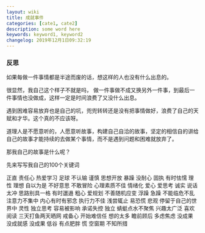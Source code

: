 ```yaml
---
layout: wiki
title: 成就事件
categories: [cate1, cate2]
description: some word here
keywords: keyword1, keyword2
changelog: 2019年12月1日09:32:19
---
```

### 反思

如果每做一件事情都是半途而废的话，想这样的人也没有什么出息的。

很显然，我自己这个样子不就是吗， 做一件事做不成又换另外一件事，到最后一件事情也没做成，这样一定是时间浪费了又没什么出息。

遇到困难容易放弃也是自己的坑，兜兜转转还是没有把事情做好，浪费了自己的天赋和才华。这个真的不应该呀。

道理人是不愿意听的，人愿意听故事，构建自己自洽的故事，坚定的相信自的讲给自己的故事才能持续的去做某个事情，而不是遇到问题和困难就放弃了。

那我自己的故事是什么呢？

先来写写我自己的100个关键词

正直 责任心 热爱学习 足球 不认输 谨慎 思想开放 暴躁 没耐心 固执 有时怯懦 理性 理想 自以为是 不好意思 不敢冒险 心理素质不佳 情绪化 爱心 爱思考 诚实 说话太冲 思路别具一格 有时邋遢 粗心 爱规划 不善随机应变 浮躁 急躁 不能临危不乱 注意力不集中 内心有时有邪念 执行力不佳 浅尝辄止 易恐慌 悲观 停留于自己的世界中 灵性 独立思考 容易被影响 承诺失控 独立 蜻蜓点水不聚焦 兴趣太广泛 喜欢阅读 三天打鱼两天晒网 戒备心 开始难信任 想的太多 瞻前顾后 多虑焦虑 没成果 没成就感 没成果 低谷 有点肥胖 慌 空窗期 不知所措
